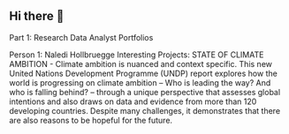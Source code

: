 ## Hi there 👋
Part 1: Research Data Analyst Portfolios

Person 1: Naledi Hollbruegge
Interesting Projects:
STATE OF CLIMATE AMBITION - Climate ambition is nuanced and context specific. This new United Nations Development Programme (UNDP) report explores how the world is progressing on climate ambition – Who is leading the way? And who is falling behind? – through a unique perspective that assesses global intentions and also draws on data and evidence from more than 120 developing countries. Despite many challenges, it demonstrates that there are also reasons to be hopeful for the future.



<!--
**dpresto03/dpresto03** is a ✨ _special_ ✨ repository because its `README.md` (this file) appears on your GitHub profile.

Here are some ideas to get you started:

- 🔭 I’m currently working on ...
- 🌱 I’m currently learning ...
- 👯 I’m looking to collaborate on ...
- 🤔 I’m looking for help with ...
- 💬 Ask me about ...
- 📫 How to reach me: ...
- 😄 Pronouns: ...
- ⚡ Fun fact: ...
-->
